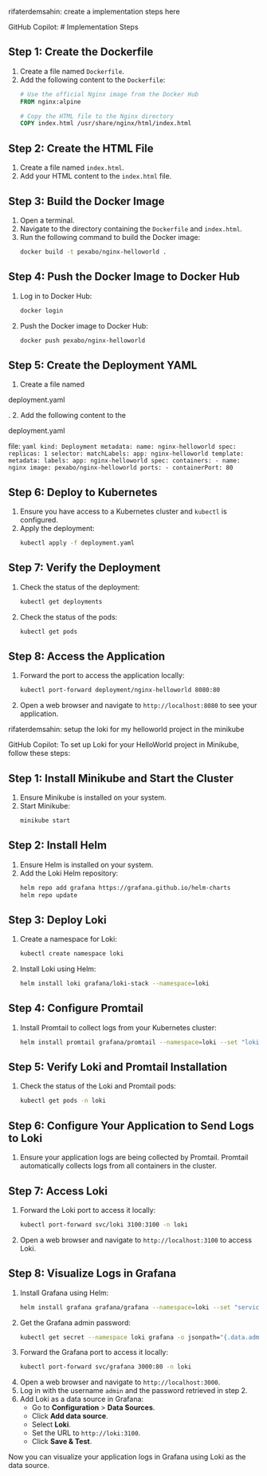 rifaterdemsahin: create a implementation steps here

GitHub Copilot: # Implementation Steps

## Step 1: Create the Dockerfile
1. Create a file named `Dockerfile`.
2. Add the following content to the `Dockerfile`:
    ```dockerfile
    # Use the official Nginx image from the Docker Hub
    FROM nginx:alpine

    # Copy the HTML file to the Nginx directory
    COPY index.html /usr/share/nginx/html/index.html
    ```

## Step 2: Create the HTML File
1. Create a file named `index.html`.
2. Add your HTML content to the `index.html` file.

## Step 3: Build the Docker Image
1. Open a terminal.
2. Navigate to the directory containing the `Dockerfile` and `index.html`.
3. Run the following command to build the Docker image:
    ```sh
    docker build -t pexabo/nginx-helloworld .
    ```

## Step 4: Push the Docker Image to Docker Hub
1. Log in to Docker Hub:
    ```sh
    docker login
    ```
2. Push the Docker image to Docker Hub:
    ```sh
    docker push pexabo/nginx-helloworld
    ```

## Step 5: Create the Deployment YAML
1. Create a file named 

deployment.yaml

.
2. Add the following content to the 

deployment.yaml

 file:
    ```yaml
    kind: Deployment
    metadata:
      name: nginx-helloworld
    spec:
      replicas: 1
      selector:
        matchLabels:
          app: nginx-helloworld
      template:
        metadata:
          labels:
            app: nginx-helloworld
        spec:
          containers:
          - name: nginx
            image: pexabo/nginx-helloworld
            ports:
            - containerPort: 80
    ```

## Step 6: Deploy to Kubernetes
1. Ensure you have access to a Kubernetes cluster and `kubectl` is configured.
2. Apply the deployment:
    ```sh
    kubectl apply -f deployment.yaml
    ```

## Step 7: Verify the Deployment
1. Check the status of the deployment:
    ```sh
    kubectl get deployments
    ```
2. Check the status of the pods:
    ```sh
    kubectl get pods
    ```

## Step 8: Access the Application
1. Forward the port to access the application locally:
    ```sh
    kubectl port-forward deployment/nginx-helloworld 8080:80
    ```
2. Open a web browser and navigate to `http://localhost:8080` to see your application.

rifaterdemsahin: setup the loki for my helloworld project in the minikube 

GitHub Copilot: To set up Loki for your HelloWorld project in Minikube, follow these steps:

## Step 1: Install Minikube and Start the Cluster
1. Ensure Minikube is installed on your system.
2. Start Minikube:
    ```sh
    minikube start
    ```

## Step 2: Install Helm
1. Ensure Helm is installed on your system.
2. Add the Loki Helm repository:
    ```sh
    helm repo add grafana https://grafana.github.io/helm-charts
    helm repo update
    ```

## Step 3: Deploy Loki
1. Create a namespace for Loki:
    ```sh
    kubectl create namespace loki
    ```
2. Install Loki using Helm:
    ```sh
    helm install loki grafana/loki-stack --namespace=loki
    ```

## Step 4: Configure Promtail
1. Install Promtail to collect logs from your Kubernetes cluster:
    ```sh
    helm install promtail grafana/promtail --namespace=loki --set "loki.serviceName=loki"
    ```

## Step 5: Verify Loki and Promtail Installation
1. Check the status of the Loki and Promtail pods:
    ```sh
    kubectl get pods -n loki
    ```

## Step 6: Configure Your Application to Send Logs to Loki
1. Ensure your application logs are being collected by Promtail. Promtail automatically collects logs from all containers in the cluster.

## Step 7: Access Loki
1. Forward the Loki port to access it locally:
    ```sh
    kubectl port-forward svc/loki 3100:3100 -n loki
    ```
2. Open a web browser and navigate to `http://localhost:3100` to access Loki.

## Step 8: Visualize Logs in Grafana
1. Install Grafana using Helm:
    ```sh
    helm install grafana grafana/grafana --namespace=loki --set "service.type=NodePort"
    ```
2. Get the Grafana admin password:
    ```sh
    kubectl get secret --namespace loki grafana -o jsonpath="{.data.admin-password}" | base64 --decode ; echo
    ```
3. Forward the Grafana port to access it locally:
    ```sh
    kubectl port-forward svc/grafana 3000:80 -n loki
    ```
4. Open a web browser and navigate to `http://localhost:3000`.
5. Log in with the username `admin` and the password retrieved in step 2.
6. Add Loki as a data source in Grafana:
    - Go to **Configuration** > **Data Sources**.
    - Click **Add data source**.
    - Select **Loki**.
    - Set the URL to `http://loki:3100`.
    - Click **Save & Test**.

Now you can visualize your application logs in Grafana using Loki as the data source.